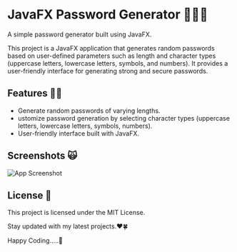 
# JavaFX Password Generator 👩🏻‍💻

A simple password generator built using JavaFX.

This project is a JavaFX application that generates random passwords based on user-defined parameters such as length and character types (uppercase letters, lowercase letters, symbols, and numbers). It provides a user-friendly interface for generating strong and secure passwords.


## Features 🫶🏻

- Generate random passwords of varying lengths.
- ustomize password generation by selecting character types (uppercase letters, lowercase letters, symbols, numbers).
- User-friendly interface built with JavaFX.



## Screenshots 🙀

![App Screenshot](https://imgur.com/puJb03q.png)

## License 🌚

This project is licensed under the MIT License.

Stay updated with my latest projects.❤️🍀

Happy Coding.....🌝
